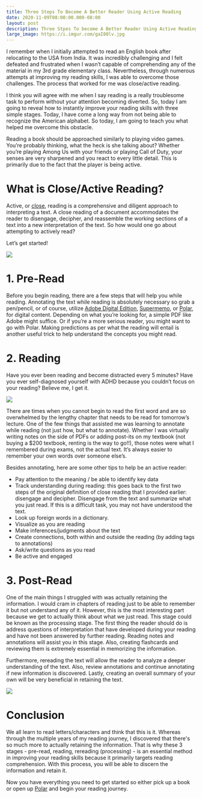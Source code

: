 ```yaml
---
title: Three Steps To Become A Better Reader Using Active Reading
date: 2020-11-09T08:00:00.000-08:00
layout: post
description: Three Stpes To become A Better Reader Using Active Reading
large_image: https://i.imgur.com/gaI80lv.jpg 
---
```


I remember when I initially attempted to read an English book after relocating to the USA from India. It was incredibly challenging and I felt defeated and frustrated when I wasn’t capable of comprehending any of the material in my 3rd grade elementary class. Nevertheless, through numerous attempts at improving my reading skills, I was able to overcome those challenges. The process that worked for me was close/active reading.

 I think you will agree with me when I say reading is a really troublesome task to perform without your attention becoming diverted. So, today I am going to reveal how to instantly improve your reading skills with three simple stages. Today, I have come a long way from not being able to recognize the American alphabet. So today, I am going to teach you what helped me overcome this obstacle.

Reading a book should be approached similarly to playing video games. You’re probably thinking, what the heck is she talking about? Whether you’re playing Among Us with your friends or playing Call of Duty, your senses are very sharpened and you react to every little detail. This is primarily due to the fact that the player is being active.

# What is Close/Active Reading?

Active, or <a href="https://cdn.vanderbilt.edu/vu-wp0/wp-content/uploads/sites/164/2019/03/28042440/Reading-Active-Reading-Strategies-Close-Reading.pdf">close</a>, reading is a comprehensive and diligent approach to interpreting a text. A close reading of a document accommodates the reader to disengage, decipher, and reassemble the working sections of a text into a new interpretation of the text. So how would one go about attempting to actively read?

Let’s get started!
  
<img class="img-fluid" src="https://i.imgur.com/38NzSxW.gif">

# 1. Pre-Read

Before you begin reading, there are a few steps that will help you while reading. Annotating the text while reading is absolutely necessary so grab a pen/pencil, or of course, utilize <a href="https://www.adobe.com/solutions/ebook/digital-editions.html?red=a">Adobe Digital Edition</a>, <a href="https://www.supermemo.com/en">Supermemo</a>, or <a href="https://getpolarized.io">Polar</a>, for digital content. Depending on what you’re looking for, a simple PDF like Adobe might suffice. Or if you’re a more serious reader, you might want to go with Polar. Making predictions as per what the reading will entail is another useful trick to help understand the concepts you might read.

# 2. Reading

Have you ever been reading and become distracted every 5 minutes? Have you ever self-diagnosed yourself with ADHD because you couldn’t focus on your reading? Believe me, I get it.

<img class="img-fluid" src="https://i.imgur.com/9p4cSDj.gif">

There are times when you cannot begin to read the first word and are so overwhelmed by the lengthy chapter that needs to be read for tomorrow’s lecture. One of the few things that assisted me was learning to annotate while reading (not just how, but what to annotate). Whether I was virtually writing notes on the side of PDFs or adding post-its on my textbook (not buying a $200 textbook, renting is the way to go!!), those notes were what I remembered during exams, not the actual text. It’s always easier to remember your own words over someone else’s.

Besides annotating, here are some other tips to help be an active reader:

-   Pay attention to the meaning / be able to identify key data
-   Track understanding during reading: this goes back to the first two steps of the original definition of close reading that I provided earlier: disengage and decipher. Disengage from the text and summarize what you just read. If this is a difficult task, you may not have understood the text.
-   Look up foreign words in a dictionary.
-   Visualize as you are reading
-   Make inferences/judgments about the text
-   Create connections, both within and outside the reading (by adding tags to annotations)
-   Ask/write questions as you read
-   Be active and engaged
    

# 3. Post-Read

One of the main things I struggled with was actually retaining the information. I would cram in chapters of reading just to be able to remember it but not understand any of it. However, this is the most interesting part because we get to actually think about what we just read. This stage could be known as the processing stage. The first thing the reader should do is address questions of interpretation that have developed during your reading and have not been answered by further reading. Reading notes and annotations will assist you in this stage. Also, creating flashcards and reviewing them is extremely essential in memorizing the information.

  

Furthermore, rereading the text will allow the reader to analyze a deeper understanding of the text. Also, review annotations and continue annotating if new information is discovered. Lastly, creating an overall summary of your own will be very beneficial in retaining the text.

<img class="img-fluid" src="https://i.imgur.com/Fs9v0xK.gif">

# Conclusion

We all learn to read letters/characters and think that this is it. Whereas through the multiple years of my reading journey, I discovered that there's so much more to actually retaining the information. That is why these 3 stages - pre-read, reading, rereading (processing) - is an essential method in improving your reading skills because it primarily targets reading comprehension. With this process, you will be able to discern the information and retain it.

Now you have everything you need to get started so either pick up a book or open up <a href="https://getpolarized.io">Polar</a> and begin your reading journey.
